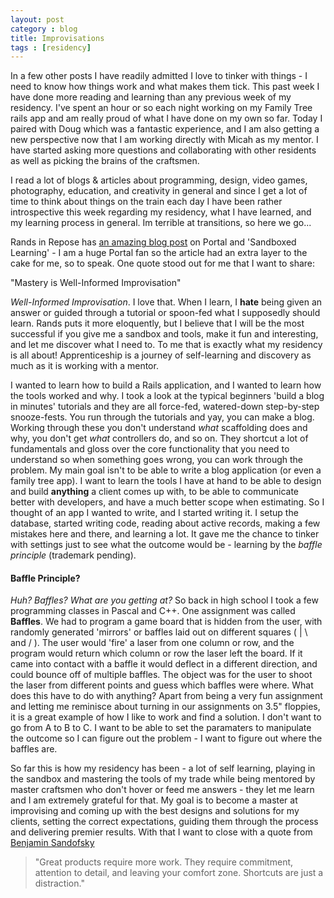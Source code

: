 ```yaml
---
layout: post
category : blog
title: Improvisations
tags : [residency]
---
```

<p>In a few other posts I have readily admitted I love to tinker with things - I need to know how things work and what makes them tick. This past week I have done more reading and learning than any previous week of my residency.  I've spent an hour or so each night working on my Family Tree rails app and am really proud of what I have done on my own so far. Today I paired with Doug which was a fantastic experience, and I am also getting a new perspective now that I am working directly with Micah as my mentor. I have started asking more questions and collaborating with other residents as well as picking the brains of the craftsmen.</p>

<p>I read a lot of blogs &amp; articles about programming, design, video games, photography, education, and creativity in general and since I get a lot of time to think about things on the train each day I have been rather introspective this week regarding my residency, what I have learned, and my learning process in general. Im terrible at transitions, so here we go...</p>

<p>Rands in Repose has <a href="http://www.randsinrepose.com/archives/2012/05/09/two_universes.html">an amazing blog post</a> on Portal and 'Sandboxed Learning' - I am a huge Portal fan so the article had an extra layer to the cake for me, so to speak. One quote stood out for me that I want to share: </p>
<div class="t_quote_block"> "Mastery is Well-Informed Improvisation"</div>

<p><em>Well-Informed Improvisation</em>. I love that. When I learn, I <strong>hate</strong> being given an answer or guided through a tutorial or spoon-fed what I supposedly should learn. Rands puts it more eloquently, but I believe that I will be the most successful if you give me a sandbox and tools, make it fun and interesting, and let me discover what I need to. To me that is exactly what my residency is all about! Apprenticeship is a journey of self-learning and discovery as much as it is working with a mentor.</p>

<p>I wanted to learn how to build a Rails application, and I wanted to learn how the tools worked and why. I took a look at the typical beginners 'build a blog in minutes' tutorials and they are all force-fed, watered-down step-by-step snooze-fests.  You run through the tutorials and yay, you can make a blog. Working through these you don't understand <em>what</em> scaffolding does and why, you don't get <em>what</em> controllers do, and so on. They shortcut a lot of fundamentals and gloss over the core functionality that you need to understand so when something goes wrong, you can work through the problem. My main goal isn't to be able to write a blog application (or even a family tree app). I want to learn the tools I have at hand to be able to design and build <strong>anything</strong> a client comes up with, to be able to communicate better with developers, and have a much better scope when estimating. So I thought of an app I wanted to write, and I started writing it. I setup the database, started writing code, reading about active records, making a few mistakes here and there, and learning a lot. It gave me the chance to tinker with settings just to see what the outcome would be - learning by the <em>baffle principle</em> (trademark pending).</p>

<h4>Baffle Principle?</h4>
<p><em>Huh? Baffles? What are you getting at?</em> So back in high school I took a few programming classes in Pascal and C++. One assignment was called <strong>Baffles</strong>. We had to program a game board that is hidden from the user, with randomly generated 'mirrors' or baffles laid out on different squares ( | \ and / ). The user would 'fire' a laser from one column or row, and the program would return which column or row the laser left the board. If it came into contact with a baffle it would deflect in a different direction, and could bounce off of multiple baffles. The object was for the user to shoot the laser from different points and guess which baffles were where. What does this have to do with anything? Apart from being a very fun assignment and letting me reminisce about turning in our assignments on 3.5" floppies, it is a great example of how I like to work and find a solution. I don't want to go from A to B to C. I want to be able to set the paramaters to manipulate the outcome so I can figure out the problem - I want to figure out where the baffles are.</p>

<p>So far this is how my residency has been - a lot of self learning, playing in the sandbox and mastering the tools of my trade while being mentored by master craftsmen who don't hover or feed me answers - they let me learn and I am extremely grateful for that.  My goal is to become a master at improvising and coming up with the best designs and solutions for my clients, setting the correct expectations, guiding them through the process and delivering premier results. With that I want to close with a quote from <a href="http://sandofsky.com/blog/shell-apps.html">Benjamin Sandofsky</a></p>

<blockquote>"Great products require more work. They require commitment, attention to detail, and leaving your comfort zone. Shortcuts are just a distraction."</blockquote>



